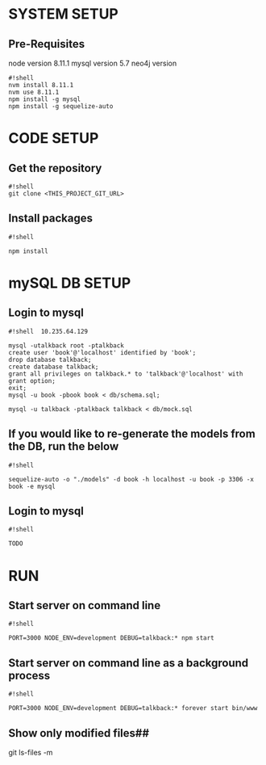# SYSTEM SETUP #

## Pre-Requisites ##
node version 8.11.1
mysql version 5.7
neo4j version <TODO>

```
#!shell
nvm install 8.11.1
nvm use 8.11.1
npm install -g mysql
npm install -g sequelize-auto

```

# CODE SETUP #
## Get the repository ##
```
#!shell
git clone <THIS_PROJECT_GIT_URL>

```

## Install packages ##

```
#!shell

npm install

```

# mySQL DB SETUP #
## Login to mysql ##


```
#!shell  10.235.64.129

mysql -utalkback root -ptalkback
create user 'book'@'localhost' identified by 'book';
drop database talkback;
create database talkback;
grant all privileges on talkback.* to 'talkback'@'localhost' with grant option;
exit;
mysql -u book -pbook book < db/schema.sql;

mysql -u talkback -ptalkback talkback < db/mock.sql

```

## If you would like to re-generate the models from the DB, run the below ##

```
#!shell

sequelize-auto -o "./models" -d book -h localhost -u book -p 3306 -x book -e mysql

```

## Login to mysql ##


```
#!shell

TODO

```

# RUN #
## Start server on command line ##

```
#!shell

PORT=3000 NODE_ENV=development DEBUG=talkback:* npm start

```

## Start server on command line as a background process ##

```
#!shell

PORT=3000 NODE_ENV=development DEBUG=talkback:* forever start bin/www 

```


## Show only modified files##
git ls-files -m